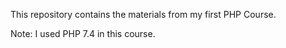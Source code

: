 This repository contains the materials from my first PHP Course.

Note: I used PHP 7.4 in this course.